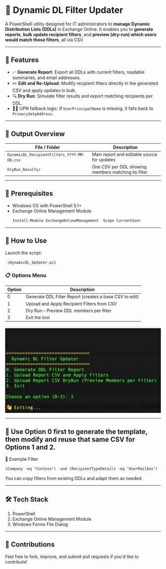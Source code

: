 # 📩 Dynamic DL Filter Updater

A PowerShell utility designed for IT administrators to **manage Dynamic Distribution Lists (DDLs)** in Exchange Online. It enables you to **generate reports**, **bulk update recipient filters**, and **preview (dry-run) which users would match those filters**, all via CSV.

---

## 🎯 Features

- ✅ **Generate Report**: Export all DDLs with current filters, readable summaries, and email addresses.
- ✏️ **Edit and Re-Upload**: Modify recipient filters directly in the generated CSV and apply updates in bulk.
- 🔍 **Dry Run**: Simulate filter results and export matching recipients per DDL.
- 🧑‍💼 UPN fallback logic: If `UserPrincipalName` is missing, it falls back to `PrimarySmtpAddress`.

---

## 📂 Output Overview

| File / Folder | Description |
|---------------|-------------|
| `DynamicDL_RecipientFilters_YYYY-MM-DD.csv` | Main report and editable source for updates |
| `DryRun_Results/` | One CSV per DDL showing members matching its filter |

---

## 🧰 Prerequisites

- Windows OS with PowerShell 5.1+
- Exchange Online Management Module  
  ```powershell
  Install-Module ExchangeOnlineManagement -Scope CurrentUser
  ```
---

## 🚀 How to Use

Launch the script:
```powershell
.\DynamicDL_Updater.ps1
```

### 📋 Options Menu

| Option | Description                                               |
|--------|-----------------------------------------------------------|
|   0    | Generate DDL Filter Report (creates a base CSV to edit)   |
|   1    | Upload and Apply Recipient Filters from CSV               |
|   2    | Dry Run – Preview DDL members per filter                  |
|   3    | Exit the tool                                             |


![Terminal Example](screenshots/2025-07-01_13-4807⁄01⁄25.png)

---

## 📢 Use Option 0 first to generate the template, then modify and reuse that same CSV for Options 1 and 2.
🧪 Example Filter

```txt
(Company -eq "Contoso") -and (RecipientTypeDetails -eq "UserMailbox") -and (ExchangeUserAccountControl -ne 'AccountDisabled')
```
You can copy filters from existing DDLs and adapt them as needed.

---

## 🛠 Tech Stack

1. PowerShell
2. Exchange Online Management Module
3. Windows Forms File Dialog

---

## 🤝 Contributions

Feel free to fork, improve, and submit pull requests if you'd like to contribute!

